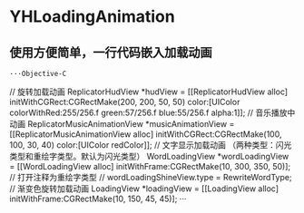 # YHLoadingAnimation
## 使用方便简单，一行代码嵌入加载动画

    ···Objective-C
 // 旋转加载动画
 ReplicatorHudView *hudView = [[ReplicatorHudView alloc] initWithCGRect:CGRectMake(200, 200, 50, 50) color:[UIColor colorWithRed:255/256.f green:57/256.f blue:55/256.f alpha:1]];
 // 音乐播放中动画
 ReplicatorMusicAnimationView *musicAnimationView = [[ReplicatorMusicAnimationView alloc] initWithCGRect:CGRectMake(100, 100, 30, 40) color:[UIColor redColor]];
 // 文字显示加载动画 （两种类型：闪光类型和重绘字类型。默认为闪光类型）
 WordLoadingView *wordLoadingView = [[WordLoadingView alloc] initWithFrame:CGRectMake(10, 300, 350, 50)];
 // 打开注释为重绘字类型
 // wordLoadingShineView.type = RewriteWordType;
 // 渐变色旋转加载动画
 LoadingView *loadingView = [[LoadingView alloc] initWithFrame:CGRectMake(10, 150, 45, 45)];
    ···

